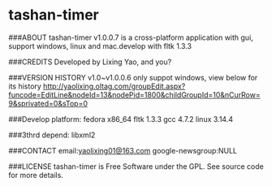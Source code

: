 # tashan-timer

###ABOUT
tashan-timer v1.0.0.7 is a cross-platform application with gui, support windows, linux and mac.develop with fltk 1.3.3

###CREDITS
Developed by Lixing Yao, and you?

###VERSION HISTORY
v1.0~v1.0.0.6 only suppot windows, view below for its history
http://yaolixing.oltag.com/groupEdit.aspx?funcode=EditLine&nodeId=13&nodePid=1800&childGroupId=10&nCurRow=9&sprivated=0&sTop=0

    
###Develop platform:
fedora x86_64
fltk 1.3.3
gcc 4.7.2
linux 3.14.4

###3thrd depend:
libxml2

###CONTACT
email:yaolixing01@163.com 
google-newsgroup:NULL

###LICENSE
tashan-timer is Free Software under the GPL. See source code for more details.
